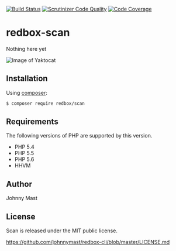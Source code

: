 [![Build Status](https://travis-ci.org/johnnymast/redbox-scan.svg?branch=master)](https://travis-ci.org/johnnymast/redbox-scan) [![Scrutinizer Code Quality](https://scrutinizer-ci.com/g/johnnymast/redbox-scan/badges/quality-score.png?b=master)](https://scrutinizer-ci.com/g/johnnymast/redbox-scan/?branch=master) [![Code Coverage](https://scrutinizer-ci.com/g/johnnymast/redbox-scan/badges/coverage.png?b=master)](https://scrutinizer-ci.com/g/johnnymast/redbox-scan/?branch=master)

# redbox-scan
Nothing here yet

![Image of Yaktocat](https://raw.githubusercontent.com/johnnymast/redbox-scan/release/1.0/examples/assets/logo.png)


## Installation

Using [composer](https://packagist.org/packages/redbox/scan):

```bash
$ composer require redbox/scan
```
## Requirements

The following versions of PHP are supported by this version.

+ PHP 5.4
+ PHP 5.5
+ PHP 5.6
+ HHVM


## Author

Johnny Mast

## License

Scan is released under the MIT public license.

<https://github.com/johnnymast/redbox-cli/blob/master/LICENSE.md>
 